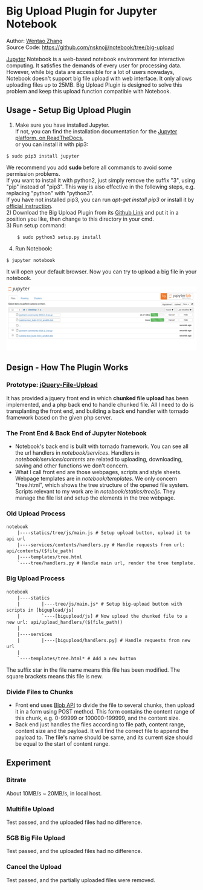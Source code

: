 # Big Upload Plugin for Jupyter Notebook

Author: [Wentao Zhang](zwt@pku.edu.cn)  
Source Code: https://github.com/nsknojj/notebook/tree/big-upload

[Jupyter](http://jupyter.org/) Notebook is a web-based notebook environment for interactive computing. It satisfies the demands of every user for processing data. However, while big data are accessible for a lot of users nowadays, Notebook doesn't support big file upload with web interface. It only allows uploading files up to 25MB. Big Upload Plugin is designed to solve this problem and keep this upload function compatible with Notebook.

## Usage - Setup Big Upload Plugin
1) Make sure you have installed Jupyter.  
If not, you can find the installation documentation for the
[Jupyter platform, on ReadTheDocs](http://jupyter.readthedocs.org/en/latest/install.html),   
or you can install it with pip3:
```(python)
$ sudo pip3 install jupyter
```
We recommend you add **sudo** before all commands to avoid some permission problems.  
If you want to install it with python2, just simply remove the suffix "3", using "pip" instead of "pip3". This way is also effective in the following steps, e.g. replacing "python" with "python3".   
If you have not installed pip3, you can run *apt-get install pip3* or install it by [official instruction](https://pip.readthedocs.org/en/stable/installing/).  
2) Download the Big Upload Plugin from its [Github Link](https://github.com/nsknojj/notebook/tree/big-upload)  and put it in a position you like, then change to this directory in your cmd.  
3) Run setup command:
```(python)
    $ sudo python3 setup.py install
```
4) Run Notebook:
```(python)
$ jupyter notebook
```
It will open your default browser. Now you can try to upload a big file in your notebook.    

![image](images/updemo.png)
## Design - How The Plugin Works
### Prototype: [jQuery-File-Upload](https://github.com/blueimp/jQuery-File-Upload)
It has provided a jquery front end in which **chunked file upload** has been implemented, and a php back end to handle chunked file. All I need to do is transplanting the front end, and building a back end handler with tornado framework based on the given php server.
### The Front End & Back End of Jupyter Notebook
* Notebook's back end is built with tornado framework. You can see all the url handlers in *notebook/services*. Handlers in *notebook/services/contents* are related to uploading, downloading, saving and other functions we don't concern.  
* What I call front end are those webpages, scripts and style sheets.   
Webpage templates are in *notebook/templates*. We only concern "tree.html", which shows the tree structure of the opened file system.  
Scripts relevant to my work are in *notebook/statics/tree/js*. They manage the file list and setup the elements in the tree webpage.  

### Old Upload Process
```(python)
notebook
    |----statics/tree/js/main.js # Setup upload button, upload it to api url
    |----services/contents/handlers.py # Handle requests from url: api/contents/($file_path)
    |----templates/tree.html
    `----tree/handlers.py # Handle main url, render the tree template.
```
### Big Upload Process
```(python)
notebook
    |----statics
    |        |----tree/js/main.js* # Setup big-upload button with scripts in [bigupload/js]
    |        `----[bigupload/js] # Now upload the chunked file to a new url: api/upload_handlers/($(file_path))
    |
    |----services
    |        |----[bigupload/handlers.py] # Handle requests from new url
    |
    `----templates/tree.html* # Add a new button
```
The suffix star in the file name means this file has been modified. The square brackets means this file is new.
### Divide Files to Chunks
* Front end uses [Blob API](https://developer.mozilla.org/en-US/docs/Web/API/Blob) to divide the file to several chunks, then upload it in a form using POST method. This form contains the content range of this chunk, e.g. 0-99999 or 100000-199999, and the content size.  
* Back end just handles the files according to file path, content range, content size and the payload. It will find the correct file to append the payload to. The file's name should be same, and its current size should be equal to the start of content range.

## Experiment
### Bitrate
About 10MB/s ~ 20MB/s, in local host.
### Multifile Upload
Test passed, and the uploaded files had no difference.
### 5GB Big File Upload
Test passed, and the uploaded files had no difference.
### Cancel the Upload
Test passed, and the partially uploaded files were removed.
